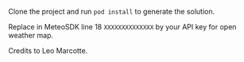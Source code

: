 Clone the project and run `pod install` to generate the solution.

Replace in MeteoSDK line 18 `XXXXXXXXXXXXXX` by your API key for open weather map.

Credits to Leo Marcotte.